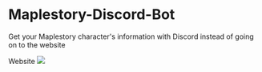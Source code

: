 # Maplestory-Discord-Bot
Get your Maplestory character's information with Discord instead of going on to the website  

Website
![](img/website.png)
